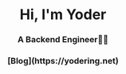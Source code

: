 <h1 align="center">Hi, I'm Yoder</h1>
<h3 align="center">A Backend Engineer👨‍💻</h3>
<h3 align="center">[Blog](https://yodering.net)</h3>
<!-- <img src="https://github-readme-stats.vercel.app/api/top-langs?username=wuyoder&layout=compact"/> -->
